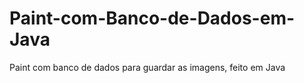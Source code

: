# Paint-com-Banco-de-Dados-em-Java
 Paint com banco de dados para guardar as imagens, feito em Java
